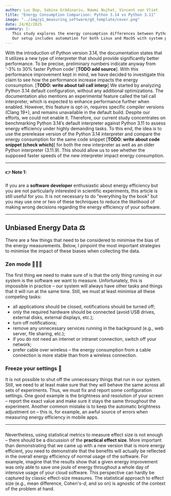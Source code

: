 ```yaml
---
author: Luc Dop, Sabina Grădinariu, Nawmi Nujhat, Vincent van Vliet
title: "Energy Consumption Comparison: Python 3.14 vs Python 3.11"
image: "../img/p1_measuring_software/gX_template/cover.png"
date: 24/02/2025
summary: |-
   This study explores the energy consumption differences between Python 3.14 and Python 3.11, testing the claim that Python 3.14 has a 30% speed improvement over previous versions. We run the same computational tasks in controlled environments and measure power usage, execution time, and overall efficiency. 
   Our setup includes automation for both Linux and MacOS with system parameters that can be tweeked according to the need, ensuring replicability. Future work will invovle the  --with-tail-call-interp flag once it is working.
---
```

With the introduction of Python version 3.14, the documentation states that it utilizes a new type of interpreter that should provide significantly better performance. To be precise, preliminary numbers indicate anyway from '-3% to 30% faster Python code' [**TODO add source**]. With this performance improvement kept in mind, we have decided to investigate this claim to see how the performance increase impacts the energy consumption. [**TODO: write about tail call interp**]
We started by analyzing Python 3.14 default configuration, without any additional optimizations. The documentation also mentions an experimental feature called the tail call interpreter, which is expected to enhance performance further when enabled. However, this feature is opt-in, requires specific compiler versions (Clang 19+), and remains unavailable in the default build. Despite our efforts, we could not enable it. Therefore, our current study concentrates on benchmarking Python 3.14’s default interpreter against Python 3.11 to assess energy efficiency under highly demanding tasks.
To this end, the idea is to use the prerelease version of the Python 3.14 interpreter and compare the energy consumption for the same code snippet [**TODO: write about code snippet (check which)**] for both the new interpreter as well as an older Python interpreter (3.11.9). This should allow us to see whether the supposed faster speeds of the new interpreter impact energy consumption.

[//]: # (This article is divided into two main parts: 1&#41; how to set up energy measurements with minimum bias, and 2&#41; how to analyse and take scientific conclusions from your energy measurements.)


--- 
#### 👉 Note 1:
If you are a **software developer** enthusiastic about energy efficiency but you are not particularly interested in scientific experiments, this article is still useful for you. It is not necessary to do "everything by the book" but you may use one or two of these techniques to reduce the likelihood of making wrong decisions regarding the energy efficiency of your software.

--- 

## Unbiased Energy Data ⚖️

There are a few things that need to be considered to minimise the bias of the energy measurements. Below, I pinpoint the most important strategies to minimise the impact of these biases when collecting the data.

### Zen mode 🧘🏾‍♀️

The first thing we need to make sure of is that the only thing running in our system is the software we want to measure. Unfortunately, this is impossible in practice – our system will always have other tasks and things that it will run at the same time. Still, we must at least minimise all these competing tasks:

- all applications should be closed, notifications should be turned off;
- only the required hardware should be connected (avoid USB drives, external disks, external displays, etc.);
- turn off notifications;
- remove any unnecessary services running in the background (e.g., web server, file sharing, etc.);
- if you do not need an internet or intranet connection, switch off your network;
- prefer cable over wireless – the energy consumption from a cable connection is more stable than from a wireless connection.

### Freeze your settings 🥶

It is not possible to shut off the unnecessary things that run in our system. Still, we need to at least make sure that they will behave the same across all sets of experiments. Thus, we must fix and report some configuration settings. One good example is the brightness and resolution of your screen – report the exact value and make sure it stays the same throughout the experiment. Another common mistake is to keep the automatic brightness adjustment on – this is, for example, an awful source of errors when measuring energy efficiency in mobile apps.

---

### 

Nevertheless, using statistical metrics to measure effect size is not enough – there should be a discussion of the **practical effect size**. More important than demonstrating that we came up with a new version that is more energy efficient, you need to demonstrate that the benefits will actually be reflected in the overall energy efficiency of normal usage of the software. For example, imagine that the results show that a given energy improvement was only able to save one joule of energy throughout a whole day of intensive usage of your cloud software. This perspective can hardly be captured by classic effect-size measures. The statistical approach to effect size (e.g., mean difference, Cohen's-*d*, and so on) is agnostic of the context of the problem at hand.

